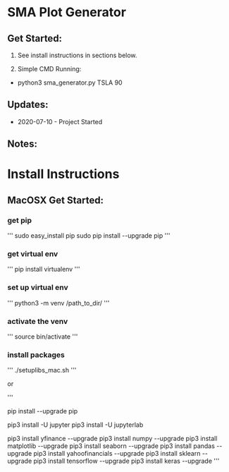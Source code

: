 # SMA Plot Generator

## Get Started:

1. See install instructions in sections below.

2. Simple CMD Running:

* python3 sma_generator.py TSLA 90


## Updates:

* 2020-07-10 - Project Started

## Notes:

# Install Instructions

## MacOSX Get Started:

### get pip

'''
sudo easy_install pip
sudo pip install --upgrade pip
'''

### get virtual env

'''
pip install virtualenv
'''

### set up virtual env
'''
python3 -m venv /path_to_dir/
'''

### activate the venv
'''
source bin/activate
'''

### install packages
'''
./setuplibs_mac.sh
'''

or

'''

pip install --upgrade pip

pip3 install -U jupyter
pip3 install -U jupyterlab

pip3 install yfinance --upgrade
pip3 install numpy --upgrade
pip3 install matplotlib --upgrade
pip3 install seaborn --upgrade
pip3 install pandas --upgrade
pip3 install yahoofinancials --upgrade
pip3 install sklearn --upgrade
pip3 install tensorflow --upgrade
pip3 install keras --upgrade
'''

